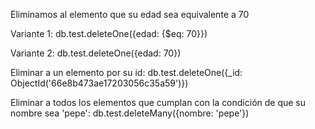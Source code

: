 Eliminamos al elemento que su edad sea equivalente a 70

Variante 1:
 db.test.deleteOne({edad: {$eq: 70}})

Variante 2:
 db.test.deleteOne({edad: 70})

Eliminar a un elemento por su id: 
db.test.deleteOne({_id: ObjectId('66e8b473ae17203056c35a59')})

Eliminar a todos los elementos que cumplan con la condición de que su nombre sea 'pepe':
 db.test.deleteMany({nombre: 'pepe'})